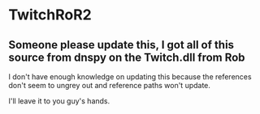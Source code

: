 # TwitchRoR2
## Someone please update this, I got all of this source from dnspy on the Twitch.dll from Rob

I don't have enough knowledge on updating this because the references don't seem to ungrey out and reference paths won't update.

I'll leave it to you guy's hands.
